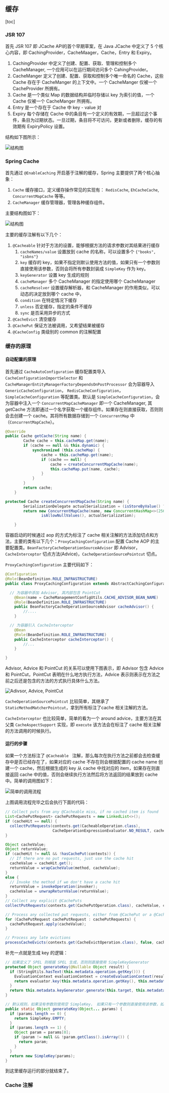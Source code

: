 ## 缓存

[toc]

### JSR 107

首先 JSR 107 即 JCache API的首个早期草案，在 Java JCache 中定义了 5 个核心内容，即 CachingProvider，CacheMaager，Cache，Entry 和 Expiry。

1. CachingProvider 中定义了创建、配置、获取、管理和控制多个 CacheManager, 一个应用可以在运行期间访问多个 CahingProvider。
2. CacheManger 定义了创建、配置、获取和控制多个唯一命名的 Cache，这些 Cache 存在于 CacheManger 的上下文中。一个 CacheManger 仅被一个 CacheProvider 所拥有。
3. Cache 是一个类似 Map 的数据结构并临时存储以 key 为索引的值，一个 Cache 仅被一个 CacheManger 所拥有。
4. Entry 是一个存在于 Cache 中 key - value 对
5. Expiry 每个存储在 Cache 中的条目有一个定义的有效期，一旦超过这个事件，条目为过期状态。一旦过期，条目将不可访问，更新或者删除，缓存的有效期有 ExpiryPolicy 设置。

结构如下图所示：

![结构图](https://i.loli.net/2020/06/24/1LHzeNhpbtrQoxu.png)

### Spring Cache

首先通过 `@EnableCaching` 开启基于注解的缓存，Spring 主要提供了两个核心抽象：

1. `Cache` 缓存接口，定义缓存操作常见的实现有： `RedisCache`, `EhCacheCache`, `ConcurrentMapCache` 等等。
2. `CacheManager` 缓存管理器，管理各种缓存组件。

主要结构图如下：

![结构图](https://i.loli.net/2020/06/28/OFqY8Mcampnv9DX.png)

主要的缓存注解有以下几个：

1. `@Cacheable` 针对于方法的设置，能够根据方法的请求参数对其结果进行缓存
   1. `cacheNames/value` 设置放到 cache 的名称，可以设置多个 `{"books", "isbns"}`
   2. `key` 缓存的 key，如果不指定则默认使用方法的值，如果只有一个参数则直接使用该参数，否则会将所有参数封装成 `SimpleKey` 作为 key。
   3. `keyGenerator` 设置 key 生成的规则
   4. `cacheManager` 多个 CacheManager 的指定使用哪个 CacheManager
   5. `cacheResolver` 设置缓存解析器，和 CacheManager 的作用类似，可以动态的决定放到哪个 cache 中，
   6. `condition` 在特定情况下缓存
   7. `unless` 否定缓存，指定的条件不缓存
   8. `sync` 是否采用异步的方式 
2. `@CacheEvict` 清空缓存
3. `@CachePut` 保证方法被调用，又希望结果被缓存
4. `@CacheConfig` 类级别的 common 的注解配置

### 缓存的原理

#### 自动配置的原理

首先通过 `CacheAutoConfiguration` 缓存配置类导入 `CacheConfigurationImportSelector` 和 `CacheManagerEntityManagerFactoryDependsOnPostProcessor` 会为容器导入 `GenericCacheConfiguration`， `RedisCacheConfiguration`，`SimpleCacheConfiguration` 等配置类。默认是 `SimpleCacheConfiguration`，会为容器中注入一个 `ConcurrentMapCacheManager` 即一个 CacheManager, 其 getCache 方法即通过一个名字获取一个缓存组件。如果存在则直接获取，否则则会去创建一个 cache。其将所有数据存储到一个 `ConcurrentMap` 中（`ConcurrentMapCache`）。

```java
@Override
public Cache getCache(String name) {
		Cache cache = this.cacheMap.get(name);
		if (cache == null && this.dynamic) {
			synchronized (this.cacheMap) {
				cache = this.cacheMap.get(name);
				if (cache == null) {
					cache = createConcurrentMapCache(name);
					this.cacheMap.put(name, cache);
				}
			}
		}
		return cache;
	}
```

```java
protected Cache createConcurrentMapCache(String name) {
		SerializationDelegate actualSerialization = (isStoreByValue() ? this.serialization : null);
		return new ConcurrentMapCache(name, new ConcurrentHashMap<>(256),
				isAllowNullValues(), actualSerialization);

	}
```

容器启动的时候通过 aop 的方式为标注了 cache 相关注解的方法添加切点和方法，主要的类有以下几个：`ProxyCachingConfiguration` 配置 Cache AOP 的主要配置类。`BeanFactoryCacheOperationSourceAdvisor`  即 Advisor，`CacheInterceptor` 切点方法(Advice)，`CacheOperationSourcePointcut` 切点。

`ProxyCachingConfiguration` 主要代码如下：

```java
@Configuration
@Role(BeanDefinition.ROLE_INFRASTRUCTURE)
public class ProxyCachingConfiguration extends AbstractCachingConfiguration {

  // 为容器中添加 Advisor, 其内部包含 PointCut
	@Bean(name = CacheManagementConfigUtils.CACHE_ADVISOR_BEAN_NAME)
	@Role(BeanDefinition.ROLE_INFRASTRUCTURE)
	public BeanFactoryCacheOperationSourceAdvisor cacheAdvisor() {
		//....
	}

  // 为容器引入 CacheInterceptor
	@Bean
	@Role(BeanDefinition.ROLE_INFRASTRUCTURE)
	public CacheInterceptor cacheInterceptor() {
		//...
	}

}

```



Advisor, Advice 和 PointCut 的关系可以使用下图表示，即 Advisor 包含 Advice 和 PointCut，PointCut 表明在什么地方执行方法，Advice 表示则表示在方法之前之后还是包含的方法的方式执行具体什么方法。

![Adivsor, Advice, PointCut](https://i.loli.net/2020/06/30/z3C5ErPK7ti4XU9.png)

 `CacheOperationSourcePointcut` 比较简单，其继承了 `StaticMethodMatcherPointcut`，拿到所有标注了cache 相关注解的方法。

`CacheInterceptor` 也比较简单，简单的看为一个 around advice，主要方法在其父类 `CacheAspectSupport` 实现，即 `execute` 该方法会在标注了 cache 相关注解的方法调用的时候执行。

#### 运行的步骤

如果一个方法标注了 `@Cacheable `  注解，那么每次在执行方法之前都会去检查缓存中是否已经存在了，如果对应的 cache 不存在则会根据配置的 cache name 创建一个 cache，然后根据生成的 key 从 cache 中找对应的 item，如果存在则直接返回 cache 中的值，否则会继续执行方法然后将方法返回的结果放到 cache 中。简单的调用图如下：

![简单的调用流程](https://i.loli.net/2020/06/30/UdPbFvSHWg4kxKB.png)

上图调用流程完毕之后会执行下面的代码：

```java
// Collect puts from any @Cacheable miss, if no cached item is found
List<CachePutRequest> cachePutRequests = new LinkedList<>();
if (cacheHit == null) {
  collectPutRequests(contexts.get(CacheableOperation.class),
                     CacheOperationExpressionEvaluator.NO_RESULT, cachePutRequests);
}

Object cacheValue;
Object returnValue;
if (cacheHit != null && !hasCachePut(contexts)) {
  // If there are no put requests, just use the cache hit
  cacheValue = cacheHit.get();
  returnValue = wrapCacheValue(method, cacheValue);
}
else {
  // Invoke the method if we don't have a cache hit
  returnValue = invokeOperation(invoker);
  cacheValue = unwrapReturnValue(returnValue);
}
// Collect any explicit @CachePuts
collectPutRequests(contexts.get(CachePutOperation.class), cacheValue, cachePutRequests);

// Process any collected put requests, either from @CachePut or a @Cacheable miss
for (CachePutRequest cachePutRequest : cachePutRequests) {
  cachePutRequest.apply(cacheValue);
}

// Process any late evictions
processCacheEvicts(contexts.get(CacheEvictOperation.class), false, cacheValue);
```

补充一点就是生成 key 的逻辑：

```java
// 如果定义了 SPEL 则根据 SPEL 生成，否则则直接使用 SimpleKeyGenerator
protected Object generateKey(@Nullable Object result) {
  if (StringUtils.hasText(this.metadata.operation.getKey())) {
    EvaluationContext evaluationContext = createEvaluationContext(result);
    return evaluator.key(this.metadata.operation.getKey(), this.metadata.methodKey, evaluationContext);
  }
  return this.metadata.keyGenerator.generate(this.target, this.metadata.method, this.args);
}

// 默认规则，如果没有参数则使用空 SimpleKey， 如果只有一个参数则直接使用该参数，如果有多个参数则包装成 SimpleKey
public static Object generateKey(Object... params) {
  if (params.length == 0) {
    return SimpleKey.EMPTY;
  }
  if (params.length == 1) {
    Object param = params[0];
    if (param != null && !param.getClass().isArray()) {
      return param;
    }
  }
  return new SimpleKey(params);
}
```

到这里缓存运行的部分就结束了。

### Cache 注解

